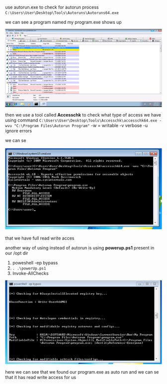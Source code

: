 use autorun.exe to check for autorun process
`C:\Users\User\Desktop\Tools\Autoruns\Autoruns64.exe`

we can see a program named my program.exe shows up 

![](/Windows-Privilege-Escalation-Notes/windows_images/autorun-1.png)

then we use a tool called **Accesschk**  to check what type of access we have 
using command `C:\Users\User\Desktop\Tools\Accesschk\accesschk64.exe -wvu "C:\Program Files\Autorun Program"`
-w = writable 
-v verbose 
-u ignore errors

we can se 
<br><br>
![](/Windows-Privilege-Escalation-Notes/windows_images/autorun-2-accesscheck.png)
<br><br>
that we have full read write acces 

another way of using instead of autorun is using **powerup.ps1** present in our /opt dir

1) poweshell -ep bypass
2) `. .\powerUp.ps1`
3) Invoke-AllChecks


![](/Windows-Privilege-Escalation-Notes/windows_images/autorun-3-program.exe.png)


here we can see that we found our  program.exe as auto run and we can se that it has read write access for us 
